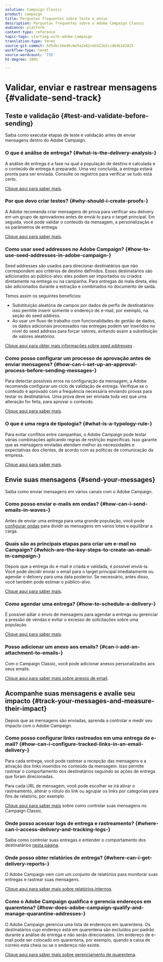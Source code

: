 ```yaml
---
solution: Campaign Classic
product: campaign
title: Perguntas frequentes sobre teste e envio
description: Perguntas frequentes sobre o Adobe Campaign Classic
audience: platform
content-type: reference
topic-tags: starting-with-adobe-campaign
translation-type: tm+mt
source-git-commit: 6d5dbc16ed6c6e5a2e62ceb522e2ccd64b142825
workflow-type: tm+mt
source-wordcount: '735'
ht-degree: 100%

---
```



# Validar, enviar e rastrear mensagens {#validate-send-track}

## Teste e validação {#test-and-validate-before-sending}

Saiba como executar etapas de teste e validação antes de enviar mensagens dentro do Adobe Campaign.

### O que é análise de entrega? {#what-is-the-delivery-analysis-}

A análise de entrega é a fase na qual a população de destino é calculada e o conteúdo de entrega é preparado. Uma vez concluída, a entrega estará pronta para ser enviada. Consulte os registros para verificar se tudo está certo.

[Clique aqui para saber mais](../../delivery/using/steps-validating-the-delivery.md).

### Por que devo criar testes? {#why-should-i-create-proofs-}

A Adobe recomenda criar mensagens de prova para verificar seu delivery em um grupo de aprovadores antes de enviá-lo para o target principal. Em seguida, você pode validar o conteúdo da mensagem, a personalização e os parâmetros de entrega.

[Clique aqui para saber mais](../../delivery/using/steps-validating-the-delivery.md#sending-a-proof).

### Como usar seed addresses no Adobe Campaign? {#how-to-use-seed-addresses-in-adobe-campaign-}

Seed addresses são usados para direcionar destinatários que não correspondem aos critérios de destino definidos. Esses destinatários são adicionados ao público-alvo: eles podem ser importados ou criados diretamente na entrega ou na campanha. Para entregas de mala direta, eles são adicionados durante a extração e combinados no documento de saída.

Temos assim os seguintes benefícios:

* Substituição aleatória de campos por dados de perfis de destinatários: isso permite inserir somente o endereço de e-mail, por exemplo, na seção do seed address.
* Ao usar um fluxo de trabalho com funcionalidades de gestão de dados, os dados adicionais processados nas entregas podem ser inseridos no nível do seed address para forçar valores, evitando assim a substituição de valores aleatórios.

[Clique aqui para obter mais informações sobre seed addresses](../../delivery/using/about-seed-addresses.md) .

### Como posso configurar um processo de aprovação antes de enviar mensagens? {#how-can-i-set-up-an-approval-process-before-sending-messages-}

Para detectar possíveis erros na configuração da mensagem, a Adobe recomenda configurar um ciclo de validação de entrega. Verifique se o conteúdo é aprovado com a frequência necessária enviando provas para testar os destinatários. Uma prova deve ser enviada toda vez que uma alteração for feita, para aprovar o conteúdo.

[Clique aqui para saber mais](../../delivery/using/steps-validating-the-delivery.md#sending-a-proof).

### O que é uma regra de tipologia? {#what-is-a-typology-rule-}

Para evitar conflitos entre campanhas, o Adobe Campaign pode testar várias combinações aplicando regras de restrição específicas. Isso garante que as mensagens enviadas atendam melhor às necessidades e expectativas dos clientes, de acordo com as políticas de comunicação da empresa.

[Clique aqui para saber mais](../../campaign/using/about-campaign-typologies.md).

## Envie suas mensagens {#send-your-messages}

Saiba como enviar mensagens em vários canais com o Adobe Campaign.

### Como posso enviar e-mails em ondas? {#how-can-i-send-emails-in-waves-}

Antes de enviar uma entrega para uma grande população, você pode [configurar ondas](../../delivery/using/steps-sending-the-delivery.md#sending-using-multiple-waves) para dividir as mensagens em vários lotes e equilibrar a carga.

### Quais são as principais etapas para criar um e-mail no Campaign? {#which-are-the-key-steps-to-create-an-email-in-campaign-}

Depois que a entrega do e-mail é criada e validada, é possível enviá-la. Você pode decidir enviar o email para o target principal imediatamente ou agendar o delivery para uma data posterior. Se necessário, antes disso, você também pode estimar o público-alvo.

[Clique aqui para saber mais](../../delivery/using/steps-validating-the-delivery.md#sending-a-proof).

### Como agendar uma entrega? {#how-to-schedule-a-delivery-}

É possível adiar o envio de mensagens para agendar a entrega ou gerenciar a pressão de vendas e evitar o excesso de solicitações sobre uma população.

[Clique aqui para saber mais](../../delivery/using/steps-sending-the-delivery.md#scheduling-the-delivery-sending).

### Posso adicionar um anexo aos emails? {#can-i-add-an-attachment-to-emails-}

Com o Campaign Classic, você pode adicionar anexos personalizados aos seus emails.

[Clique aqui para saber mais sobre anexos de email](../../delivery/using/attaching-files.md).

## Acompanhe suas mensagens e avalie seu impacto {#track-your-messages-and-measure-their-impact}

Depois que as mensagens são enviadas, aprenda a controlar e medir seu impacto com o Adobe Campaign.

### Como posso configurar links rastreados em uma entrega de e-mail? {#how-can-i-configure-tracked-links-in-an-email-delivery-}

Para cada entrega, você pode rastrear a recepção das mensagens e a ativação dos links inseridos no conteúdo da mensagem. Isso permite rastrear o comportamento dos destinatários seguindo as ações de entrega que foram direcionadas.

Para cada URL de mensagem, você pode escolher se irá ativar o rastreamento, alterar o rótulo do link ou agrupar os links por categorias para fins de relatório, por exemplo.

[Clique aqui para saber mais](../../delivery/using/about-message-tracking.md) sobre como controlar suas mensagens no Campaign Classic.

### Onde posso acessar logs de entrega e rastreamento? {#where-can-i-access-delivery-and-tracking-logs-}

Saiba como controlar suas entregas e entender o comportamento dos destinatários [nesta página](../../delivery/using/delivery-dashboard.md).

### Onde posso obter relatórios de entrega? {#where-can-i-get-delivery-reports-}

O Adobe Campaign vem com um conjunto de relatórios para monitorar suas entregas e rastrear suas mensagens.

[Clique aqui para saber mais sobre relatórios internos](../../reporting/using/delivery-reports.md).

### Como o Adobe Campaign qualifica e gerencia endereços em quarentena? {#how-does-adobe-campaign-qualify-and-manage-quarantine-addresses-}

O Adobe Campaign gerencia uma lista de endereços em quarentena. Os destinatários cujo endereço está em quarentena são excluídos por padrão durante a análise de entrega e não serão direcionados. Um endereço de e-mail pode ser colocado em quarentena, por exemplo, quando a caixa de correio está cheia ou se o endereço não existe.

[Clique aqui para saber mais sobre gerenciamento de quarentena](../../delivery/using/understanding-quarantine-management.md).
